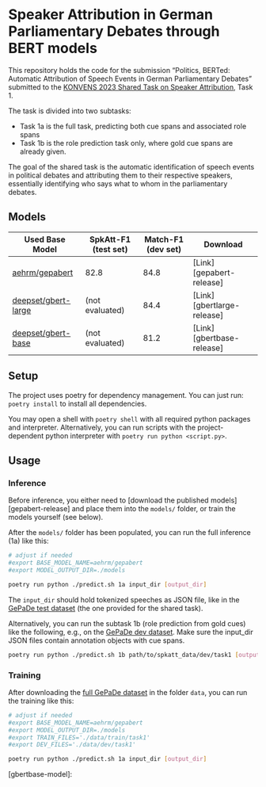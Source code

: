 # Speaker Attribution in German Parliamentary Debates through BERT models

This repository holds the code for the submission “Politics, BERTed: Automatic
Attribution of Speech Events in German Parliamentary Debates” submitted to the
[KONVENS 2023 Shared Task on Speaker Attribution](https://github.com/umanlp/SpkAtt-2023), Task 1.

The task is divided into two subtasks:
* Task 1a is the full task, predicting both cue spans and associated role spans
* Task 1b is the role prediction task only, where gold cue spans are already given.

The goal of the shared task is the automatic identification of speech events in
political debates  and attributing them to their respective speakers,
essentially identifying who says what to whom in the parliamentary debates.

## Models

| Used Base Model                                                   | SpkAtt-F1 (test set) | Match-F1 (dev set) | Download                   |
|-------------------------------------------------------------------|----------------------|--------------------|----------------------------|
| [aehrm/gepabert](https://huggingface.co/aehrm/gepabert)           | 82.8                 | 84.8               | [Link][gepabert-release]   |
| [deepset/gbert-large](https://huggingface.co/deepset/gbert-large) | (not evaluated)      | 84.4               | [Link][gbertlarge-release] |
| [deepset/gbert-base](https://huggingface.co/deepset/gbert-base)   | (not evaluated)      | 81.2               | [Link][gbertbase-release]  |


## Setup

The project uses poetry for dependency management. You can just run:
`poetry install` to install all dependencies.

You may open a shell with `poetry shell` with all required python packages and interpreter.
Alternatively, you can run scripts with the project-dependent python interpreter with `poetry run python <script.py>`.

## Usage

### Inference

Before inference, you either need to [download the published models][gepabert-release] and
place them into the `models/` folder, or train the models yourself (see below).

After the `models/` folder has been populated, you can run the full inference (1a) like this:
```sh
# adjust if needed
#export BASE_MODEL_NAME=aehrm/gepabert
#export MODEL_OUTPUT_DIR=./models

poetry run python ./predict.sh 1a input_dir [output_dir]
```

The `input_dir` should hold tokenized speeches as JSON file, like in the [GePaDe test dataset](https://github.com/umanlp/SpkAtt-2023/tree/master/data/eval/task1) (the one provided for
the shared task).

Alternatively, you can run the subtask 1b (role prediction from gold cues) like the following, e.g., on
the [GePaDe dev dataset](https://github.com/umanlp/SpkAtt-2023/tree/master/data/dev/task1). Make sure the input_dir JSON files contain annotation objects with cue spans.
```sh
poetry run python ./predict.sh 1b path/to/spkatt_data/dev/task1 [output_dir]
```

### Training

After downloading the [full GePaDe dataset](https://github.com/umanlp/SpkAtt-2023/tree/master/data) in the folder `data`, you can run the training like this:
```sh
# adjust if needed
#export BASE_MODEL_NAME=aehrm/gepabert
#export MODEL_OUTPUT_DIR=./models
#export TRAIN_FILES='./data/train/task1'
#export DEV_FILES='./data/dev/task1'

poetry run python ./predict.sh 1a input_dir [output_dir]
```

[gepabert-model]: 
[gbertlarge-model]:
[gbertbase-model]:
